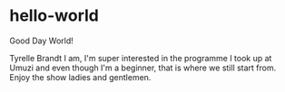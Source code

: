 # hello-world


Good Day World!

Tyrelle Brandt I am, I'm super interested in the programme I took up at Umuzi and even though I'm a beginner, that is where we still start from. Enjoy the show ladies and gentlemen.
